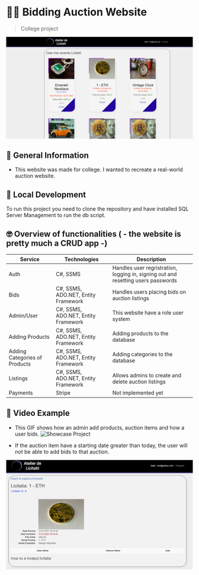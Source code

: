 # 👨‍⚖️ Bidding Auction Website
> College project

![HomePage](homepage.png)

## 📘 General Information
- This website was made for college. I wanted to recreate a real-world auction website.


## 🚀 Local Development
To run this project you need to clone the repository and have installed SQL Server Management to run the db script.


## 🤓 Overview of functionalities ( - the website is pretty much a CRUD app -)
| Service                             | Technologies                        | Description             |
| ----------------------------------- | ----------------------------------- | ----------------------- |
| Auth                                | C#, SSMS                            | Handles user regristration, logging in, signing out and resetting users passwords  |
| Bids                                | C#, SSMS, ADO.NET, Entity Framework | Handles users placing bids on auction listings  |
| Admin/User                          | C#, SSMS, ADO.NET, Entity Framework | This website have a role user system |
| Adding Products                     | C#, SSMS, ADO.NET, Entity Framework | Adding products to the database|
| Adding Categories of Products       | C#, SSMS, ADO.NET, Entity Framework | Adding categories to the database |
| Listings                            | C#, SSMS, ADO.NET, Entity Framework | Allows admins to create and delete auction listings |
| Payments                            | Stripe                              | Not implemented yet  |




## 👀 Video Example
- This GIF shows how an admin add products, auction items and how a user bids.
![Showcase Project](showcase.gif)

- If the auction item have a starting date greater than today, the user will not be able to add bids to that auction.

![Auction Starting in the future](FutureDate.png)





